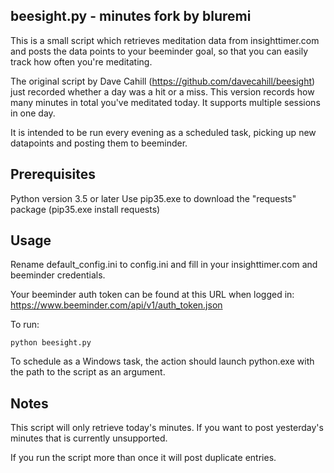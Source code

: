 beesight.py - minutes fork by bluremi
-------------
This is a small script which retrieves meditation data from insighttimer.com and posts the data points to your beeminder goal, so that you can easily track how often you're meditating.

The original script by Dave Cahill (https://github.com/davecahill/beesight) just recorded whether a day was a hit or a miss. This version records how many minutes in total you've meditated today. It supports multiple sessions in one day.

It is intended to be run every evening as a scheduled task, picking up new datapoints and posting them to beeminder.

Prerequisites
--------------
Python version 3.5 or later
Use pip35.exe to download the "requests" package (pip35.exe install requests)

Usage
---------

Rename default_config.ini to config.ini and fill in your insighttimer.com and beeminder credentials.

Your beeminder auth token can be found at this URL when logged in:
https://www.beeminder.com/api/v1/auth_token.json

To run:
```
python beesight.py
```

To schedule as a Windows task, the action should launch python.exe with the path to the script as an argument.

Notes
------
This script will only retrieve today's minutes. If you want to post yesterday's minutes that is currently unsupported.

If you run the script more than once it will post duplicate entries.

